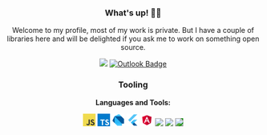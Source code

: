 <div align="center">
  <h3>What's up! 👋🏽</h3>
  <p>Welcome to my profile, most of my work is private. But I have a couple of libraries here and will be delighted if you ask me to work on something open source.</p>


 [![](https://img.shields.io/badge/-Mohamed%20Samir-blue?logo=linkedin&style=flat-square)](https://www.linkedin.com/in/mohamed-samir-956869104/)
 [![Outlook Badge](https://img.shields.io/badge/-mohamed.samirma@gmail.com-c14438?style=flat-square&logo=Gmail&logoColor=white&link=mailto:mohamed.samirma@gmail.com)](mailto:kraghav123@gmail.com)

 
### Tooling
**Languages and Tools:**  
 
<code><img height="25" src="https://raw.githubusercontent.com/github/explore/80688e429a7d4ef2fca1e82350fe8e3517d3494d/topics/javascript/javascript.png"></code>
<code><img height="25" src="https://raw.githubusercontent.com/github/explore/80688e429a7d4ef2fca1e82350fe8e3517d3494d/topics/typescript/typescript.png"></code>
<code><img height="25" src="https://raw.githubusercontent.com/github/explore/80688e429a7d4ef2fca1e82350fe8e3517d3494d/topics/dart/dart.png"></code>
<code><img height="25" src="https://raw.githubusercontent.com/github/explore/cebd63002168a05a6a642f309227eefeccd92950/topics/flutter/flutter.png"></code>
<code><img height="25" src="https://raw.githubusercontent.com/github/explore/80688e429a7d4ef2fca1e82350fe8e3517d3494d/topics/angular/angular.png"></code>
<code><img height="25" src="https://api-platform.com/static/74e20e175f4d908bbc0f1e2af28d3d66/Logo_Circle%20webby%20blue.svg"></code>
<code><img height="25" style="background-color: '#41CD52'" src="https://cdn.jsdelivr.net/npm/simple-icons@v3/icons/dot-net.svg" /></code>
<code><img height="25" style="background-color: #239120;" src="https://cdn.jsdelivr.net/npm/simple-icons@v3/icons/csharp.svg" /></code>
</div>
